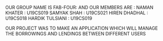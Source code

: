 OUR GROUP NAME IS FAB-FOUR: AND OUR MEMBERS ARE : NAMAN KHATER : U19CS019 SAMYAK SHAH : U19CS021 HIREN DHADHAL : U19CS018 HARDIK TULSIANI : U19CS019

OUR PROJECT WAS TO MAKE AN APPLICATION WHICH WILL MANAGE THE BORROWINGS AND LENDINGS BETWEEN DIFFERENT USERS
